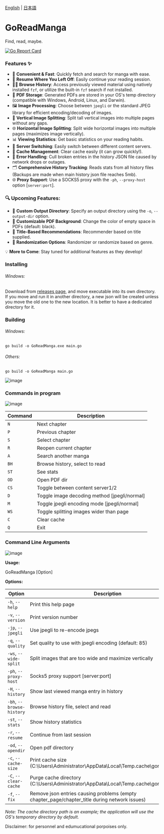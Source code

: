 [English](README.md) | [日本語](README.ja.md)

# GoReadManga
Find, read, maybe.

[![Go Report Card](https://goreportcard.com/badge/github.com/stl3/GoReadManga)](https://goreportcard.com/report/github.com/stl3/GoReadManga)
### Features ✨

- 🚀 **Convenient & Fast**: Quickly fetch and search for manga with ease.
- 🔄 **Resume Where You Left Off**: Easily continue your reading session.
- 🕵️‍♂️ **Browse History**: Access previously viewed material using natively installed `fzf`, or utilize the built-in `fzf` search if not installed.
- 📁 **PDF Storage**: Generated PDFs are stored in your OS's temp directory (compatible with Windows, Android, Linux, and Darwin).
- 🖼️ **Image Processing**: Choose between `jpegli` or the standard JPEG library for efficient encoding/decoding of images.
- 📄 **Vertical Image Splitting**: Split tall vertical images into multiple pages without any gaps.
- 🌐 **Horizontal Image Splitting**: Split wide horizontal images into multiple pages (maximizes image vertically).
- 📊 **Viewing Statistics**: Get basic statistics on your reading habits.
- 🔄 **Server Switching**: Easily switch between different content servers.
- 🧹 **Cache Management**: Clear cache easily (it can grow quickly!).
- 🔧 **Error Handling**: Cull broken entries in the history JSON file caused by network drops or outages.
- 🗂️ **Comprehensive History Tracking**: Reads stats from all history files (Backups are made when main history json file reaches 5mb).
- 🌐 **Proxy Support**: Use a SOCKS5 proxy with the `-ph`, `--proxy-host` option [`server:port`].
  
### 🔍 Upcoming Features:
- 📂 **Custom Output Directory**: Specify an output directory using the `-o`, `--output-dir` option.
- 🎨 **Customizable PDF Background**: Change the color of empty space in PDFs (default: black).
- 🎯 **Title-Based Recommendations**: Recommender based on title supplied.
- 🎲 **Randomization Options**: Randomizer or randomize based on genre.

💡 **More to Come**: Stay tuned for additional features as they develop!

### Installing
###### Windows: 
Download from [releases page](https://github.com/stl3/GoReadManga/releases), and move executable into its own directory. If you move and run it in another directory, a new json will be created unless you move the old one to the new location. It is better to have a dedicated directory for it.

### Building
###### Windows: 
`go build -o GoReadManga.exe main.go`
###### Others: 
`go build -o GoReadManga main.go`

![image](https://github.com/user-attachments/assets/0e1792f4-dbc6-4bf0-8217-bb27a97c4cfc)


### Commands in program
![image](https://github.com/user-attachments/assets/1cb7862b-1800-4f92-8c0a-f74be3f9df11)






| Command | Description |
|---|---|
| `N` | Next chapter |
| `P` | Previous chapter |
| `S` | Select chapter |
| `R` | Reopen current chapter |
| `A` | Search another manga |
| `BH` | Browse history, select to read |
| `ST` | See stats |
| `OD` | Open PDF dir |
| `CS` | Toggle between content server1/2 |
| `D` | Toggle image decoding method [jpegli/normal] |
| `M` | Toggle jpegli encoding mode [jpegli/normal] |
| `WS` | Toggle splitting images wider than page |
| `C` | Clear cache |
| `Q` | Exit |

### Command Line Arguments
![image](https://github.com/user-attachments/assets/d6cf98b7-a4f9-4762-975f-b6a7054348d0)



**Usage:**

  GoReadManga [Option]


**Options:**

| Option                        | Description                                                |
|-------------------------------|------------------------------------------------------------|
| `-h`, `--help`               | Print this help page                                       |
| `-v`, `--version`            | Print version number                                       |
| `-jp`, `--jpegli`            | Use jpegli to re-encode jpegs                            |
| `-q`, `--quality`            | Set quality to use with jpegli encoding (default: 85)    |
| `-ws`, `--wide-split`        | Split images that are too wide and maximize vertically     |
| `-ph`, `--proxy-host`        | Socks5 proxy support [server:port]     |
| `-H`, `--history`            | Show last viewed manga entry in history                   |
| `-bh`, `--browse-history`    | Browse history file, select and read                      |
| `-st`, `--stats`             | Show history statistics                                    |
| `-r`, `--resume`             | Continue from last session                                 |
| `-od`, `--opendir`           | Open pdf directory                                        |
| `-c`, `--cache-size`         | Print cache size (C:\Users\Administrator\AppData\Local\Temp\.cache\goreadmanga)   |
| `-C`, `--clear-cache`        | Purge cache directory (C:\Users\Administrator\AppData\Local\Temp\.cache\goreadmanga) |
| `-f`, `--fix`        | Remove json entries causing problems (empty chapter_page/chapter_title during network issues) |

*Note: The cache directory path is an example; the application will use the OS's temporary directory by default.*


Disclaimer: for personnel and edumucational porpoises only.
